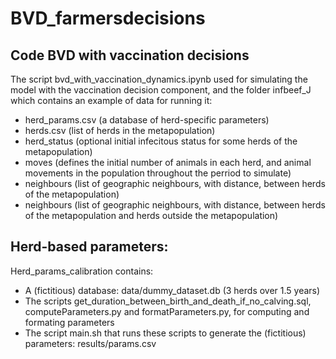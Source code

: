 # BVD_farmersdecisions


## Code BVD with vaccination decisions
The script bvd_with_vaccination_dynamics.ipynb used for simulating the model with the vaccination decision component, and the folder infbeef_J which contains an example of data for running it:
- herd_params.csv (a database of herd-specific parameters)
- herds.csv (list of herds in the metapopulation)
- herd_status (optional initial infecitous status for some herds of the metapopulation)
- moves (defines the initial number of animals in each herd, and animal movements in the population throughout the perriod to simulate)
- neighbours (list of geographic neighbours, with distance, between herds of the metapopulation)
- neighbours (list of geographic neighbours, with distance, between herds of the metapopulation and herds outside the metapopulation)

## Herd-based parameters:

Herd_params_calibration contains:
- A (fictitious) database: data/dummy_dataset.db (3 herds over 1.5 years) 
- The scripts get_duration_between_birth_and_death_if_no_calving.sql, computeParameters.py and formatParameters.py, for computing and formating parameters
- The script main.sh that runs these scripts to generate the (fictitious) parameters: results/params.csv
